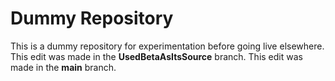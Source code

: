 # Dummy Repository
This is a dummy repository for experimentation before going live elsewhere.
This edit was made in the **UsedBetaAsItsSource** branch.
This edit was made in the **main** branch.
